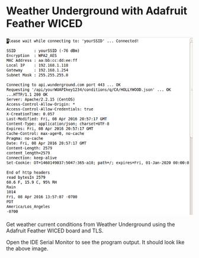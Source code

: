 # Weather Underground with Adafruit Feather WICED

![Serial monitor output](./images/wunderground.png)

Get weather current conditions from Weather Underground using the Adafruit
Feather WICED board and TLS.

Open the IDE Serial Monitor to see the program output. It should look like the
above image.
